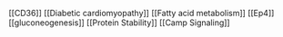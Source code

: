 [[CD36]]
[[Diabetic cardiomyopathy]]
[[Fatty acid metabolism]]
[[Ep4]]
[[gluconeogenesis]]
[[Protein Stability]]
[[Camp Signaling]]
